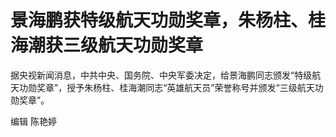 # 景海鹏获特级航天功勋奖章，朱杨柱、桂海潮获三级航天功勋奖章

据央视新闻消息，中共中央、国务院、中央军委决定，给景海鹏同志颁发“特级航天功勋奖章”，授予朱杨柱、桂海潮同志“英雄航天员”荣誉称号并颁发“三级航天功勋奖章”。

编辑 陈艳婷

